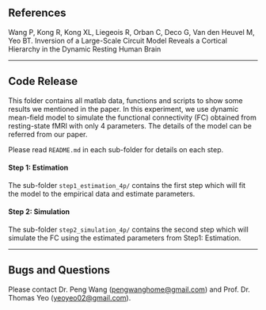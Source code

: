 ## References

Wang P, Kong R, Kong XL, Liegeois R, Orban C, Deco G, Van den Heuvel M, Yeo BT. Inversion of a Large-Scale Circuit Model Reveals 
a Cortical Hierarchy in the Dynamic Resting Human Brain

----

## Code Release

This folder contains all matlab data, functions and scripts to show some results we mentioned in the paper. In this experiment, we use dynamic mean-field model to simulate the functional connectivity (FC) obtained from resting-state fMRI with only 4 parameters. The details of the model can be referred from our paper.

Please read `README.md` in each sub-folder for details on each step.

#### Step 1: Estimation
The sub-folder `step1_estimation_4p/` contains the first step which will fit the model to the empirical data and estimate parameters.

#### Step 2: Simulation
The sub-folder `step2_simulation_4p/` contains the second step which will simulate the FC using the estimated parameters from Step1: Estimation.

----

## Bugs and Questions

Please contact Dr. Peng Wang (pengwanghome@gmail.com) and Prof. Dr. Thomas Yeo (yeoyeo02@gmail.com).


